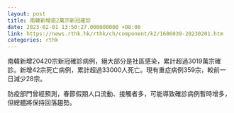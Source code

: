 ```yaml
---
layout: post
title: 南韓新增逾2萬宗新冠確診
date: 2023-02-01 13:50:27.000000000 +08:00
link: https://news.rthk.hk/rthk/ch/component/k2/1686039-20230201.htm
categories: rthk
---
```


南韓新增20420宗新冠確診病例，絕大部分是社區感染，累計超過3019萬宗確診。新增42宗死亡病例，累計超過33000人死亡。現有重症病例359宗，較前一日減少28宗。

防疫部門曾經預測，春節假期人口流動、接觸者多，可能導致確診病例暫時增多，但總體將保持回落趨勢。
